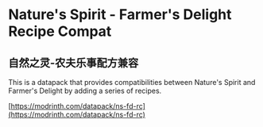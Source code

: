 # Nature's Spirit - Farmer's Delight Recipe Compat

## 自然之灵-农夫乐事配方兼容

This is a datapack that provides compatibilities between Nature's Spirit and Farmer's Delight by adding a series of recipes.

[https://modrinth.com/datapack/ns-fd-rc](https://modrinth.com/datapack/ns-fd-rc)

